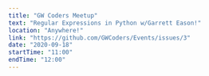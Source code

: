 ```yaml
---
title: "GW Coders Meetup"
text: "Regular Expressions in Python w/Garrett Eason!"
location: "Anywhere!"
link: "https://github.com/GWCoders/Events/issues/3"
date: "2020-09-18"
startTime: "11:00"
endTime: "12:00"
---
```

